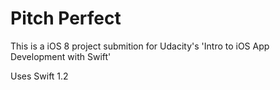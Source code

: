 # Pitch Perfect
This is a iOS 8 project submition for Udacity's 'Intro to iOS App Development with Swift'

Uses Swift 1.2